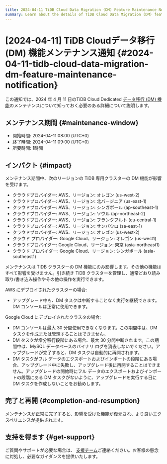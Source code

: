 ```yaml
---
title: 2024-04-11 TiDB Cloud Data Migration (DM) Feature Maintenance Notification
summary: Learn about the details of TiDB Cloud Data Migration (DM) feature maintenance on April 11, 2024, such as the maintenance window and impact.
---
```


# [2024-04-11] TiDB Cloudデータ移行 (DM) 機能メンテナンス通知 {#2024-04-11-tidb-cloud-data-migration-dm-feature-maintenance-notification}

この通知では、2024 年 4 月 11 日のTiDB Cloud Dedicated [データ移行 (DM) 機能](/tidb-cloud/migrate-from-mysql-using-data-migration.md)のメンテナンスについて知っておく必要のある詳細について説明します。

## メンテナンス期間 {#maintenance-window}

-   開始時間: 2024-04-11 08:00 (UTC+0)
-   終了時間: 2024-04-11 09:00 (UTC+0)
-   所要時間: 1時間

## インパクト {#impact}

メンテナンス期間中、次のリージョンの TiDB 専用クラスターの DM 機能が影響を受けます。

-   クラウドプロバイダー: AWS、リージョン: オレゴン (us-west-2)
-   クラウドプロバイダー: AWS、リージョン: 北バージニア (us-east-1)
-   クラウドプロバイダー: AWS、リージョン: シンガポール (ap-southeast-1)
-   クラウドプロバイダー: AWS、リージョン: ソウル (ap-northeast-2)
-   クラウドプロバイダー: AWS、リージョン: フランクフルト (eu-central-1)
-   クラウドプロバイダー: AWS、リージョン: サンパウロ (sa-east-1)
-   クラウドプロバイダー: AWS、リージョン: オレゴン (us-west-2)
-   クラウド プロバイダー: Google Cloud、リージョン: オレゴン (us-west1)
-   クラウドプロバイダー: Google Cloud、リージョン: 東京 (asia-northeast1)
-   クラウド プロバイダー: Google Cloud、リージョン: シンガポール (asia-southeast1)

メンテナンスは TiDB クラスターの DM 機能にのみ影響します。その他の機能はすべて影響を受けません。引き続き TiDB クラスターを管理し、通常どおり読み取り/書き込み操作やその他の操作を実行できます。

AWS にデプロイされたクラスターの場合:

-   アップグレード中も、DM タスクは中断することなく実行を継続できます。DM コンソールは正常に使用できます。

Google Cloud にデプロイされたクラスタの場合:

-   DM コンソールは最大 30 分間使用できなくなります。この期間中は、DM タスクを作成または管理することはできません。
-   DM タスクが増分移行段階にある場合、最大 30 分間中断されます。この期間中は、MySQL データベースのバイナリ ログを消去しないでください。アップグレードが完了すると、DM タスクは自動的に再開されます。
-   DM タスクがフル データのエクスポートおよびインポートの段階にある場合、アップグレード中に失敗し、アップグレード後に再開することはできません。アップグレードの開始時にフル データのエクスポートおよびインポートの段階にある DM タスクがないように、アップグレードを実行する日に DM タスクを作成しないことをお勧めします。

## 完了と再開 {#completion-and-resumption}

メンテナンスが正常に完了すると、影響を受けた機能が復元され、より良いエクスペリエンスが提供されます。

## 支持を得ます {#get-support}

ご質問やサポートが必要な場合は、 [支援チーム](/tidb-cloud/tidb-cloud-support.md)ご連絡ください。お客様の懸念に対処し、必要なガイダンスを提供いたします。
